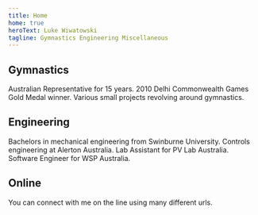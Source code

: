 ```yaml
---
title: Home
home: true
heroText: Luke Wiwatowski
tagline: Gymnastics Engineering Miscellaneous
---
```

<div class="features">
  <div class="feature">
    <h2>Gymnastics</h2>
    <p>Australian Representative for 15 years. 2010 Delhi Commonwealth Games Gold Medal winner. Various small projects revolving around <router-link to="/gymnastics">gymnastics</router-link>.</p>
  </div>
  <div class="feature">
    <h2>Engineering</h2>
    <p>Bachelors in mechanical engineering from Swinburne University. Controls engineering at Alerton Australia. Lab Assistant for PV Lab Australia. Software Engineer for WSP Australia.</p>
  </div>
  <div class="feature">
    <h2>Online</h2>
    <p>You can connect with me on the line using many different urls.</p>
  </div>
</div>